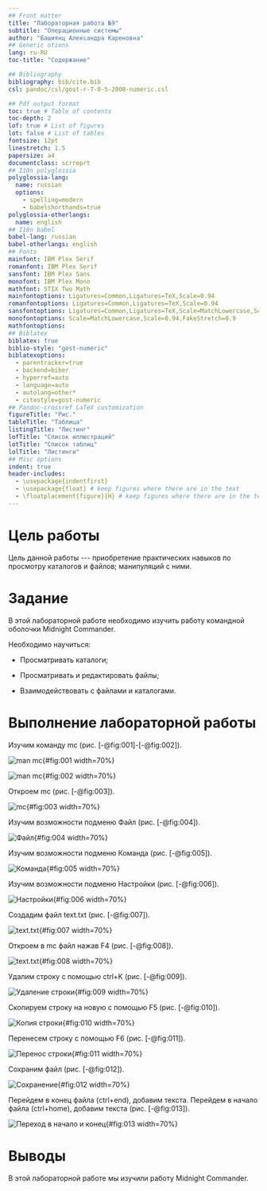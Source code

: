 ```yaml
---
## Front matter
title: "Лабораторная работа №9"
subtitle: "Операционные системы"
author: "Башиянц Александра Кареновна"
## Generic otions
lang: ru-RU
toc-title: "Содержание"

## Bibliography
bibliography: bib/cite.bib
csl: pandoc/csl/gost-r-7-0-5-2008-numeric.csl

## Pdf output format
toc: true # Table of contents
toc-depth: 2
lof: true # List of figures
lot: false # List of tables
fontsize: 12pt
linestretch: 1.5
papersize: a4
documentclass: scrreprt
## I18n polyglossia
polyglossia-lang:
  name: russian
  options:
	- spelling=modern
	- babelshorthands=true
polyglossia-otherlangs:
  name: english
## I18n babel
babel-lang: russian
babel-otherlangs: english
## Fonts
mainfont: IBM Plex Serif
romanfont: IBM Plex Serif
sansfont: IBM Plex Sans
monofont: IBM Plex Mono
mathfont: STIX Two Math
mainfontoptions: Ligatures=Common,Ligatures=TeX,Scale=0.94
romanfontoptions: Ligatures=Common,Ligatures=TeX,Scale=0.94
sansfontoptions: Ligatures=Common,Ligatures=TeX,Scale=MatchLowercase,Scale=0.94
monofontoptions: Scale=MatchLowercase,Scale=0.94,FakeStretch=0.9
mathfontoptions:
## Biblatex
biblatex: true
biblio-style: "gost-numeric"
biblatexoptions:
  - parentracker=true
  - backend=biber
  - hyperref=auto
  - language=auto
  - autolang=other*
  - citestyle=gost-numeric
## Pandoc-crossref LaTeX customization
figureTitle: "Рис."
tableTitle: "Таблица"
listingTitle: "Листинг"
lofTitle: "Список иллюстраций"
lotTitle: "Список таблиц"
lolTitle: "Листинги"
## Misc options
indent: true
header-includes:
  - \usepackage{indentfirst}
  - \usepackage{float} # keep figures where there are in the text
  - \floatplacement{figure}{H} # keep figures where there are in the text
---
```


# Цель работы

Цель данной работы --- приобретение практических навыков по просмотру каталогов и файлов; манипуляций
с ними.

# Задание

В этой лабораторной работе необходимо изучить работу командной оболочки Midnight Commander.

Необходимо научиться:

* Просматривать каталоги;

* Просматривать и редактировать файлы;

* Взаимодействовать с файлами и каталогами.

# Выполнение лабораторной работы

Изучим команду mc (рис. [-@fig:001]-[-@fig:002]).

![man mc](image/1.png){#fig:001 width=70%}

![man mc](image/2.png){#fig:002 width=70%}

Откроем mc (рис. [-@fig:003]).

![mc](image/3.png){#fig:003 width=70%}


Изучим возможности подменю Файл (рис. [-@fig:004]).

![Файл](image/4.png){#fig:004 width=70%}

Изучим возможности подменю Команда (рис. [-@fig:005]).

![Команда](image/5.png){#fig:005 width=70%}

Изучим возможности подменю Настройки (рис. [-@fig:006]).

![Настройки](image/6.png){#fig:006 width=70%}

Создадим файл text.txt (рис. [-@fig:007]).

![text.txt](image/7.png){#fig:007 width=70%}

Откроем в mc файл нажав F4 (рис. [-@fig:008]).

![text.txt](image/8.png){#fig:008 width=70%}

Удалим строку с помощью ctrl+K (рис. [-@fig:009]).

![Удаление строки](image/9.png){#fig:009 width=70%}

Скопируем строку на новую с помощью F5 (рис. [-@fig:010]).

![Копия строки](image/10.png){#fig:010 width=70%}

Перенесем строку с помощью F6 (рис. [-@fig:011]).

![Перенос строки](image/11.png){#fig:011 width=70%}

Сохраним файл (рис. [-@fig:012]).

![Сохранение](image/12.png){#fig:012 width=70%}

Перейдем в конец файла (ctrl+end), добавим текста. Перейдем в начало файла (ctrl+home), добавим текста (рис. [-@fig:013]).

![Переход в начало и конец](image/13.png){#fig:013 width=70%}

# Выводы

В этой лабораторной работе мы изучили работу Midnight Commander.

